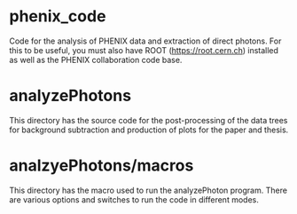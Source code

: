 # phenix_code
Code for the analysis of PHENIX data and extraction of direct photons.  For this to be useful, you must also have ROOT (https://root.cern.ch) installed as well as the PHENIX collaboration code base.

# analyzePhotons
This directory has the source code for the post-processing of the data trees for background subtraction and production of plots for the paper and thesis.

# analzyePhotons/macros
This directory has the macro used to run the analyzePhoton program.  There are various options and switches to run the code in different modes.
